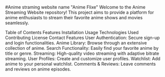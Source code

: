 #Anime straming website name "Anime Flixe"
Welcome to the Anime Streaming Website repository! This project aims to provide a platform for anime enthusiasts to stream their favorite anime shows and movies seamlessly.

Table of Contents
Features
Installation
Usage
Technologies Used
Contributing
License
Contact
Features
User Authentication: Secure sign-up and login functionalities.
Anime Library: Browse through an extensive collection of anime.
Search Functionality: Easily find your favorite anime by title or genre.
Streaming: High-quality video streaming with adaptive bitrate streaming.
User Profiles: Create and customize user profiles.
Watchlist: Add anime to your personal watchlist.
Comments & Reviews: Leave comments and reviews on anime episodes.
